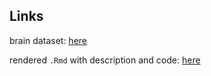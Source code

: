 ## Links

brain dataset: [here](https://sbcb.inf.ufrgs.br/data/cumida/Genes/Brain/GSE50161/Brain_GSE50161.csv)

rendered `.Rmd` with description and code: [here]()


